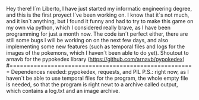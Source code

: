 Hey there! I´m Liberto, I have just started my informatic engineering degree, and this is the first proyect I´ve been working on. I know that it´s not much, and it isn´t anything, but I found it funny and had to try to make this game on my own via python, which I considered really brave, as I have been programming for just a month now. The code isn´t perfect either, there are still some bugs I will be working on on the next few days, and also implementing some new features (such as temporal files and logs for the images of the pokemons, which I haven´t been able to do yet). 
Shoutout to arnavb for the pypokedex library (https://github.com/arnavb/pypokedex)
#======================================================
Dependences needed: pypokedex, requests, and PIL
P.S.: right now, as I haven´t be able to use temporal files for the program, the whole empty file is needed, so that the program is right newt to a archive called output, which contains a log.txt and an image archive.